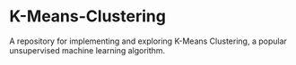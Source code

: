 # K-Means-Clustering
A repository for implementing and exploring K-Means Clustering, a popular unsupervised machine learning algorithm.
